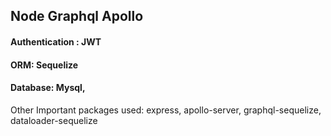 ## Node Graphql Apollo 
#### Authentication : JWT
#### ORM: Sequelize
#### Database: Mysql,
Other Important packages used: express, apollo-server, graphql-sequelize, dataloader-sequelize
